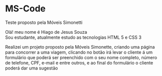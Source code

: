 # MS-Code
Teste proposto pela Móveis Simonetti

Olá! meu nome é Hiago de Jesus Souza <br>
Sou estudante, atualmente estudo as tecnologias HTML 5 e CSS 3 

Realizei um projeto proposto pela Móveis Simonette, criando uma página para concorrer a uma viagem, clicando no botão irá levar o cliente á um formulário
que poderá ser preenchido com o seu nome completo, número de telefone, CPF, e-mail e entre outros, e ao final do formulário o cliente poderá dar 
uma sugestão 
